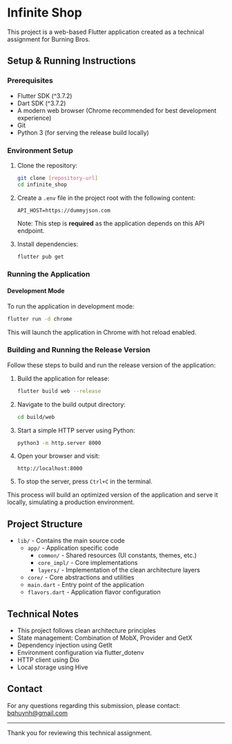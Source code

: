 # Infinite Shop

This project is a web-based Flutter application created as a technical assignment for Burning Bros.

## Setup & Running Instructions

### Prerequisites
- Flutter SDK (^3.7.2)
- Dart SDK (^3.7.2)
- A modern web browser (Chrome recommended for best development experience)
- Git
- Python 3 (for serving the release build locally)

### Environment Setup
1. Clone the repository:
   ```bash
   git clone [repository-url]
   cd infinite_shop
   ```

2. Create a `.env` file in the project root with the following content:
   ```
   API_HOST=https://dummyjson.com
   ```
   
   Note: This step is **required** as the application depends on this API endpoint.

3. Install dependencies:
   ```bash
   flutter pub get
   ```

### Running the Application

#### Development Mode
To run the application in development mode:

```bash
flutter run -d chrome
```

This will launch the application in Chrome with hot reload enabled.

### Building and Running the Release Version

Follow these steps to build and run the release version of the application:

1. Build the application for release:
   ```bash
   flutter build web --release
   ```

2. Navigate to the build output directory:
   ```bash
   cd build/web
   ```

3. Start a simple HTTP server using Python:
   ```bash
   python3 -m http.server 8000
   ```

4. Open your browser and visit:
   ```
   http://localhost:8000
   ```

5. To stop the server, press `Ctrl+C` in the terminal.

This process will build an optimized version of the application and serve it locally, simulating a production environment.


## Project Structure

- `lib/` - Contains the main source code
  - `app/` - Application specific code
    - `common/` - Shared resources (UI constants, themes, etc.)
    - `core_impl/` - Core implementations
    - `layers/` - Implementation of the clean architecture layers
  - `core/` - Core abstractions and utilities
  - `main.dart` - Entry point of the application
  - `flavors.dart` - Application flavor configuration

## Technical Notes

- This project follows clean architecture principles
- State management: Combination of MobX, Provider and GetX
- Dependency injection using GetIt
- Environment configuration via flutter_dotenv
- HTTP client using Dio
- Local storage using Hive

## Contact

For any questions regarding this submission, please contact:
bqhuynh@gmail.com

---

Thank you for reviewing this technical assignment.
